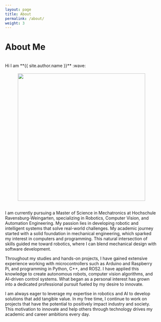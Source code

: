 ```yaml
---
layout: page
title: About
permalink: /about/
weight: 3
---
```


# **About Me**

<br>
Hi I am **{{ site.author.name }}** :wave: 
<br>

<br>
<center><img src="{{ site.url }}{{ site.baseurl }}/assets/Nice_Photo.jpg" width=420/></center>
<br>

I am currently pursuing a Master of Science in Mechatronics at Hochschule Ravensburg-Weingarten, specializing in Robotics, Computer Vision, and Automation Engineering. My passion lies in developing robotic and intelligent systems that solve real-world challenges. My academic journey started with a solid foundation in mechanical engineering, which sparked my interest in computers and programming. This natural intersection of skills guided me toward robotics, where I can blend mechanical design with software development.

Throughout my studies and hands-on projects, I have gained extensive experience working with microcontrollers such as Arduino and Raspberry Pi, and programming in Python, C++, and ROS2. I have applied this knowledge to create autonomous robots, computer vision algorithms, and AI-driven control systems. What began as a personal interest has grown into a dedicated professional pursuit fueled by my desire to innovate.

I am always eager to leverage my expertise in robotics and AI to develop solutions that add tangible value. In my free time, I continue to work on projects that have the potential to positively impact industry and society. This motivation to innovate and help others through technology drives my academic and career ambitions every day.







